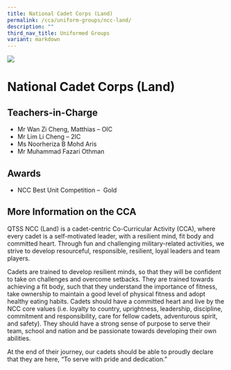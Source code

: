 ```yaml
---
title: National Cadet Corps (Land)
permalink: /cca/uniform-groups/ncc-land/
description: ""
third_nav_title: Uniformed Groups
variant: markdown
---
```

![](/images/CCA/ncc.png)


National Cadet Corps (Land)
===========================

**Teachers-in-Charge**
----------------------

*   Mr Wan Zi Cheng, Matthias – OIC
*   Mr Lim Li Cheng – 2IC
*   Ms Noorheriza B Mohd Aris
*   Mr Muhammad Fazari Othman


**Awards**
----------

*   NCC Best Unit Competition –  Gold

**More Information on the CCA**
-------------------------------

QTSS NCC (Land) is a cadet-centric Co-Curricular Activity (CCA), where every cadet is a self-motivated leader, with a resilient mind, fit body and committed heart. Through fun and challenging military-related activities, we strive to develop resourceful, responsible, resilient, loyal leaders and team players.

Cadets are trained to develop resilient minds, so that they will be confident to take on challenges and overcome setbacks. They are trained towards achieving a fit body, such that they understand the importance of fitness, take ownership to maintain a good level of physical fitness and adopt healthy eating habits. Cadets should have a committed heart and live by the NCC core values (i.e. loyalty to country, uprightness, leadership, discipline, commitment and responsibility, care for fellow cadets, adventurous spirit, and safety). They should have a strong sense of purpose to serve their team, school and nation and be passionate towards developing their own abilities.

At the end of their journey, our cadets should be able to proudly declare that they are here, “To serve with pride and dedication.”